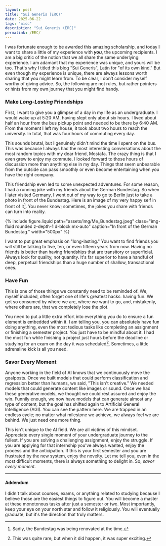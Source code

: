 ```yaml
---
layout: post
title: "Sui Generis (ERC)"
date: 2025-06-22
tags: "misc"
description: "Sui Generis (ERC)"
permalink: /ERC/
---
```



I was fortunate enough to be awarded this amazing scholarship, and today I want to share a little of my experience with **_you_**, the upcoming recipients. I am a big critic of the notion that we all share the same underlying experience. I am adamant that my experience was unique, and yours will be too. That's why I titled this blog "Sui Generis", Latin for "of its own kind." But even though my experience is unique, there are always lessons worth sharing that you might learn from. To be clear, I don’t consider myself worthy of giving advice. So, the following are not rules, but rather pointers or hints from my own journey that you might find handy.

### Make *Long-Lasting* Friendships

First, I want to give you a glimpse of a day in my life as an undergraduate. I would wake up at 5:20 AM, having slept only about six hours. I lived about half an hour from the bus pickup point and needed to be there by 6:40 AM. From the moment I left my house, it took about two hours to reach the university. In total, that was four hours of commuting every day.

This sounds brutal, but I genuinely didn't mind the time I spent on the bus. This was because I always had the most interesting conversations about the most random topics with my dear friend, Mostafa. The crazy thing is that I even grew to enjoy my commute. I looked forward to those hours of discussion more than anything else in my day. Things that seem unbearable from the outside can pass smoothly or even become entertaining when you have the right company.

This friendship even led to some unexpected adventures. For some reason, I had a running joke with my friends about the German Bundestag. So when I later visited Germany, I went out of my way to go to Berlin just to take a photo in front of the Bundestag. Here is an image of my very happy self in front of it[^1]. You never know; sometimes, the jokes you share with friends can turn into reality.


{% include figure.liquid 
  path="assets/img/Me_Bundestag.jpeg" 
  class="img-fluid rounded z-depth-1 d-block mx-auto" 
  caption="In front of the German Bundestag."
  width="500px" %}



I want to put great emphasis on "long-lasting." You want to find friends you will still be talking to five, ten, or even fifteen years from now. Having no friends is better than having friendships that are transitory or superficial. Always look for quality, not quantity. It's far superior to have a handful of deep, perpetual friendships than a huge number of shallow, transactional ones.

### Have Fun

This is one of those things we constantly need to be reminded of. We, myself included, often forget one of life's greatest hacks: having fun. We get so consumed by where we are, where we want to go, and, mistakenly, where others are, that we completely lose the plot.

You need to put a little extra effort into everything you do to ensure a fun element is embedded within it. I am telling you, you can absolutely have fun doing anything, even the most tedious tasks like completing an assignment or finishing a semester project. You just have to be mindful about it. I had the most fun while finishing a project just hours before the deadline or studying for an exam on the day it was scheduled[^2]. Sometimes, a little adrenaline kick is all you need.

### Savor Every Moment

Anyone working in the field of AI knows that we continuously move the goalposts. Once we built models that could perform classification and regression better than humans, we said, "This isn't creative." We needed models that could generate content like images or sound. Once we had these generative models, we thought we could rest assured and enjoy the win. Funnily enough, we now have models that can generate almost any type of content, but the goal has shifted again to Artificial General Intelligence (AGI). You can see the pattern here. We are trapped in an endless cycle; no matter what milestone we achieve, we always feel we are behind. We just need one more thing.

This isn't unique to the AI field. We are all victims of this mindset. Appreciate every single moment of your undergraduate journey to the fullest. If you are solving a challenging assignment, enjoy the struggle. If you are applying for that internship you've always wanted, enjoy the process and the anticipation. If this is your first semester and you are frustrated by the new system, enjoy the novelty. Let me tell you, even in the most difficult moments, there is always something to delight in. So, _savor every moment_.

***

#### **Addendum**

I didn't talk about courses, exams, or anything related to studying because I believe those are the easiest things to figure out. You will become a master at these monotonous tasks after just a semester or two. Most importantly, keep your eye on your north star and follow it religiously. You will eventually graduate, but it's the direction that truly matters.

[^1]: Sadly, the Bundestag was being renovated at the time.
[^2]: This was quite rare, but when it did happen, it was super exciting.


